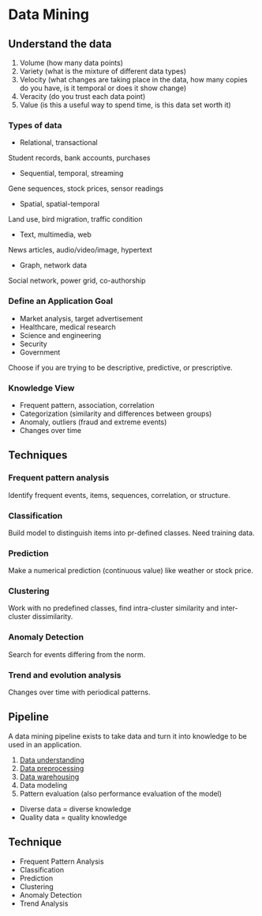 # Data Mining

## Understand the data

1. Volume (how many data points)
2. Variety (what is the mixture of different data types)
3. Velocity (what changes are taking place in the data, how many copies do you
   have, is it temporal or does it show change)
4. Veracity (do you trust each data point)
5. Value (is this a useful way to spend time, is this data set worth it)

### Types of data

- Relational, transactional

Student records, bank accounts, purchases

- Sequential, temporal, streaming

Gene sequences, stock prices, sensor readings

- Spatial, spatial-temporal

Land use, bird migration, traffic condition

- Text, multimedia, web

News articles, audio/video/image, hypertext

- Graph, network data

Social network, power grid, co-authorship

### Define an Application Goal

- Market analysis, target advertisement
- Healthcare, medical research
- Science and engineering
- Security
- Government

Choose if you are trying to be descriptive, predictive, or prescriptive.

### Knowledge View

- Frequent pattern, association, correlation
- Categorization (similarity and differences between groups)
- Anomaly, outliers (fraud and extreme events)
- Changes over time

## Techniques

### Frequent pattern analysis

Identify frequent events, items, sequences, correlation, or structure.

### Classification

Build model to distinguish items into pr-defined classes. Need training data.

### Prediction

Make a numerical prediction (continuous value) like weather or stock price.

### Clustering

Work with no predefined classes, find intra-cluster similarity and inter-cluster
dissimilarity.

### Anomaly Detection

Search for events differing from the norm.

### Trend and evolution analysis

Changes over time with periodical patterns.

## Pipeline

A data mining pipeline exists to take data and turn it into knowledge to be used
in an application.

1. [Data understanding](./data-understanding.md)
2. [Data preprocessing](./data-preprocessing.md)
3. [Data warehousing](./data-warehousing.md)
4. Data modeling
5. Pattern evaluation (also performance evaluation of the model)

- Diverse data = diverse knowledge
- Quality data = quality knowledge

## Technique

- Frequent Pattern Analysis
- Classification
- Prediction
- Clustering
- Anomaly Detection
- Trend Analysis
